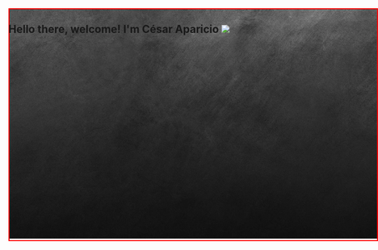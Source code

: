 <div style="border:2px solid red;position:absolute">
  <img src="https://raw.githubusercontent.com/icao/icao.github.io/main/public/images/bg_home.webp" style="height:100%;width:100%;object-fit:cover" />
</div>

  <!-- <img src="https://raw.githubusercontent.com/icao/icao.github.io/main/public/images/bg_home.webp" style="height:100%;width:100%;object-fit:cover" /> -->

<h2 align="center" style="position:absolute">
  Hello there, welcome!   I'm <strong>César Aparicio</strong>
  <img src="https://media.giphy.com/media/hvRJCLFzcasrR4ia7z/giphy.gif" width="28">
</h2>
<!-- https://readme-typing-svg.herokuapp.com/demo/ -->
<!-- [![Typing SVG](https://readme-typing-svg.herokuapp.com?font=Cascadia+Code&size=24&duration=5500&color=FF3366&center=true&vCenter=true&width=640&lines=I'm+Front+End+Developer;And+a+lover+of+web+design;Always+in+constant+learning;I+like+to+mix+design+with+technology)](https://git.io/typing-svg) -->
<p align="center">
  <a href="https://github.com/DenverCoder1/readme-typing-svg"><img src="https://readme-typing-svg.herokuapp.com?font=Cascadia+Code&size=24&duration=5500&color=FF3366&center=true&vCenter=true&width=640&lines=I'm+Front+End+Developer;And+a+lover+of+web+design;Always+in+constant+learning;I+like+to+mix+design+with+technology"></a>
</p>

- 🔭 Actualmente estoy trabajando como Freelance
- 🌱 Me encuentro aprendiendo ReactJS para poder dominarlo
- 👯 Estoy buscando colaborar activamente en el mundo del open source
- 💬 Puedes contactarme en:
- 📫 LinkedIn: <https://www.linkedin.com/in/cesaricao/>
- 💻 **My website: <https://icao.vercel.app>**
- 🤯 **Codepen** <https://codepen.io/icao>
